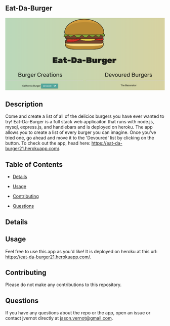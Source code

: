 ## Eat-Da-Burger

![Eat Da Burger App](/public/assets/img/EatDaBurger.png)

## Description

Come and create a list of all of the delicios burgers you have ever wanted to try! Eat-Da-Burger is a full stack web applicaiton that runs with node.js, mysql, express.js, and handlebars and is deployed on heroku. The app allows you to create a list of every burger you can imagine. Once you've tried one, go ahead and move it to the 'Devoured' list by clicking on the button. To check out the app, head here: https://eat-da-burger21.herokuapp.com/.

## Table of Contents

- [Details](#details)

- [Usage](#usage)

- [Contributing](#contributing)

- [Questions](#questions)

## Details

## Usage

Feel free to use this app as you'd like! It is deployed on heroku at this url: https://eat-da-burger21.herokuapp.com/.

## Contributing

Please do not make any contributions to this repository.

## Questions

If you have any questions about the repo or the app, open an issue or contact jvernot directly at jason.vernot@gmail.com.
